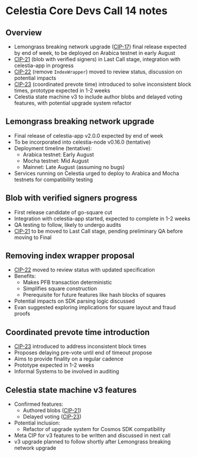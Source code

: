 # Celestia Core Devs Call 14 notes

## Overview

- Lemongrass breaking network upgrade ([CIP-17](../cip-17.md)) final release expected by end of week, to be deployed on Arabica testnet in early August
- [CIP-21](../cip-21.md) (blob with verified signers) in Last Call stage, integration with celestia-app in progress
- [CIP-22](../cip-22.md) (remove `IndexWrapper`) moved to review status, discussion on potential impacts
- [CIP-23](../cip-23.md) (coordinated prevote time) introduced to solve inconsistent block times, prototype expected in 1-2 weeks
- Celestia state machine v3 to include author blobs and delayed voting features, with potential upgrade system refactor

## Lemongrass breaking network upgrade

- Final release of celestia-app v2.0.0 expected by end of week
- To be incorporated into celestia-node v0.16.0 (tentative)
- Deployment timeline (tentative):
  - Arabica testnet: Early August
  - Mocha testnet: Mid August
  - Mainnet: Late August (assuming no bugs)
- Services running on Celestia urged to deploy to Arabica and Mocha testnets for compatibility testing

## Blob with verified signers progress

- First release candidate of go-square cut
- Integration with celestia-app started, expected to complete in 1-2 weeks
- QA testing to follow, likely to undergo audits
- [CIP-21](../cip-21.md) to be moved to Last Call stage, pending preliminary QA before moving to Final

## Removing index wrapper proposal

- [CIP-22](../cip-22.md) moved to review status with updated specification
- Benefits:
  - Makes PFB transaction deterministic
  - Simplifies square construction
  - Prerequisite for future features like hash blocks of squares
- Potential impacts on SDK parsing logic discussed
- Evan suggested exploring implications for square layout and fraud proofs

## Coordinated prevote time introduction

- [CIP-23](../cip-23.md) introduced to address inconsistent block times
- Proposes delaying pre-vote until end of timeout propose
- Aims to provide finality on a regular cadence
- Prototype expected in 1-2 weeks
- Informal Systems to be involved in auditing

## Celestia state machine v3 features

- Confirmed features:
  - Authored blobs ([CIP-21](../cip-21.md))
  - Delayed voting ([CIP-23](../cip-23.md))
- Potential inclusion:
  - Refactor of upgrade system for Cosmos SDK compatibility
- Meta CIP for v3 features to be written and discussed in next call
- v3 upgrade planned to follow shortly after Lemongrass breaking network upgrade
